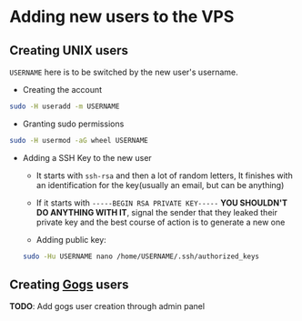 Adding new users to the VPS
==============================

## Creating UNIX users

`USERNAME` here is to be switched by the
new user's username.

 - Creating the account
 ```bash
 sudo -H useradd -m USERNAME
 ```
 - Granting sudo permissions
 ```bash
 sudo -H usermod -aG wheel USERNAME
 ```

 - Adding a SSH Key to the new user
   - It starts with `ssh-rsa` and then a lot of random letters,
    It finishes with an identification for the key(usually an email, but can be anything)

   - If it starts with `-----BEGIN RSA PRIVATE KEY-----` **YOU SHOULDN'T DO ANYTHING WITH IT**, signal the
    sender that they leaked their private key and the best course of action is to generate a new one

   - Adding public key:
   ```bash
   sudo -Hu USERNAME nano /home/USERNAME/.ssh/authorized_keys
   ```

## Creating [Gogs](https://git.memework.org/) users

**TODO**: Add gogs user creation through admin panel

